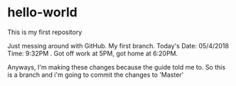 # hello-world
This is my first repository

Just messing around with GitHub. My first branch. Today's Date: 05/4/2018 Time: 9:32PM . Got off work at 5PM, got home at 6:20PM. 

Anyways, I'm making these changes because the guide told me to. So this is a branch and i'm going to commit the changes to 'Master'
